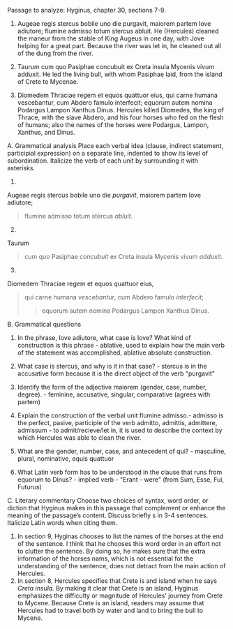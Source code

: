 Passage to analyze: Hyginus, chapter 30, sections 7-9.

1. Augeae regis stercus bobile uno die purgavit, maiorem partem Iove adiutore; flumine admisso totum stercus abluit.
He (Hercules) cleaned the maneur from the stable of King Augeus in one day, with Jove helping for a great part. Because the river was let in, he cleaned out all of the dung from the river.  

2. Taurum cum quo Pasiphae concubuit ex Creta insula Mycenis vivum adduxit.
He led the living bull, with whom Pasiphae laid, from the island of Crete to Mycenae. 

3. Diomedem Thraciae regem et equos quattuor eius, qui carne humana vescebantur, cum Abdero famulo interfecit; equorum autem nomina Podargus Lampon Xanthus Dinus.
Hercules killed Diomedes, the king of Thrace, with the slave Abdero, and his four horses who fed on the flesh of humans; also the names of the horses were Podargus, Lampon, Xanthus, and Dinus. 

A. Grammatical analysis
Place each verbal idea (clause, indirect statement, participial expression) on a separate line, indented to show its level of subordination. Italicize the verb of each unit by surrounding it with asterisks.

1. 
Augeae regis stercus bobile uno die *purgavit*, 
maiorem partem Iove adiutore; 
> flumine admisso 
totum stercus *abluit*.

2. 
Taurum 
> cum quo Pasiphae *concubuit* 
ex Creta insula Mycenis vivum *adduxit.*

3. 
Diomedem Thraciae regem et equos quattuor eius, 
>qui carne humana *vescebantur*, 
cum Abdero famulo *interfecit*; 
>>equorum autem nomina Podargus Lampon Xanthus Dinus.

B. Grammatical questions
1. In the phrase, Iove adiutore, what case is Iove? What kind of construction is this phrase - ablative, used to explain how the main verb of the statement was accomplished, ablative absolute construction. 

2. What case is stercus, and why is it in that case? - stercus is in the accusative form because it is the direct object of the verb "purgavit"

3. Identify the form of the adjective maiorem (gender, case, number, degree). - feminine, accusative, singular, comparative (agrees with partem)

4. Explain the construction of the verbal unit flumine admisso.- admisso is the perfect, pasive, participle of the verb admitto, admittis, admittere, admissum - to admit/recieve/let in, it is used to describe the context by which Hercules was able to clean the river. 

5. What are the gender, number, case, and antecedent of qui? - masculine, plural, nominative, equis quattuor

6. What Latin verb form has to be understood in the clause that runs from equorum to Dinus? - implied verb - "Erant - were" (from Sum, Esse, Fui, Futurus)

C. Literary commentary
Choose two choices of syntax, word order, or diction that Hyginus makes in this passage that complement or enhance the meaning of the passage’s content. Discuss briefly s in 3-4 sentences. Italicize Latin words when citing them.

1. In section 9, Hyginas chooses to list the names of the horses at the end of the sentence. I think that he chooses this word order in an effort not to clutter the sentence. By doing so, he makes sure that the extra information of the horses nams, which is not essential fot the understanding of the sentence, does not detract from the main action of Hercules. 
2. In section 8, Hercules specifies that Crete is and island when he says *Creta insula.* By making it clear that Crete is an island, Hyginus emphasizes the difficulty or magnitude of Hercules' journey from Crete to Mycene. Because Crete is an island, readers may assume that Hercules had to travel both by water and land to bring the bull to Mycene. 
